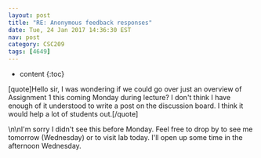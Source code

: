```yaml
---
layout: post
title: "RE: Anonymous feedback responses"
date: Tue, 24 Jan 2017 14:36:30 EST
nav: post
category: CSC209
tags: [4649]
---
```


* content
{:toc}

[quote]Hello sir, I was wondering if we could go over just an overview of Assignment 1 this coming Monday during lecture? I don't think I have enough of it understood to write a post on the discussion board. I think it would help a lot of students out.[/quote]
<!-- more -->
<p>\n\nI'm sorry I didn't see this before Monday. Feel free to drop by to see me tomorrow (Wednesday) or to visit lab today. I'll open up some time in the afternoon Wednesday.</p>
